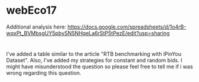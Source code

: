 # webEco17

Additional analysis here: https://docs.google.com/spreadsheets/d/1o4rB-wqxPt_BVMbsgUY5pbySN5NHqeLa6rStP5tPezE/edit?usp=sharing


#
I've added a table similar to the article "RTB benchmarking with iPinYou Dataset". Also, I've added my strategies for constant and random bids. I might have misunderstood the question so please feel free to tell me if i was wrong regarding this question. 
